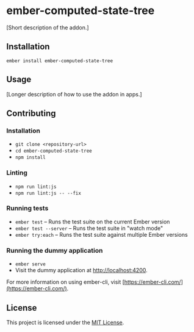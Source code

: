 ember-computed-state-tree
==============================================================================

[Short description of the addon.]

Installation
------------------------------------------------------------------------------

```
ember install ember-computed-state-tree
```


Usage
------------------------------------------------------------------------------

[Longer description of how to use the addon in apps.]


Contributing
------------------------------------------------------------------------------

### Installation

* `git clone <repository-url>`
* `cd ember-computed-state-tree`
* `npm install`

### Linting

* `npm run lint:js`
* `npm run lint:js -- --fix`

### Running tests

* `ember test` – Runs the test suite on the current Ember version
* `ember test --server` – Runs the test suite in "watch mode"
* `ember try:each` – Runs the test suite against multiple Ember versions

### Running the dummy application

* `ember serve`
* Visit the dummy application at [http://localhost:4200](http://localhost:4200).

For more information on using ember-cli, visit [https://ember-cli.com/](https://ember-cli.com/).

License
------------------------------------------------------------------------------

This project is licensed under the [MIT License](LICENSE.md).
